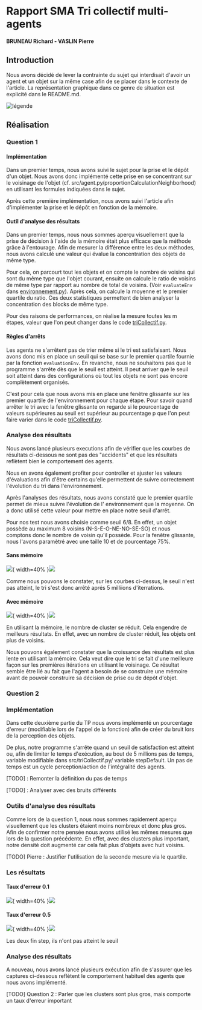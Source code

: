 # Rapport SMA Tri collectif multi-agents
#### BRUNEAU Richard - VASLIN Pierre


## Introduction 

Nous avons décidé de lever la contrainte du sujet qui interdisait d'avoir un agent et un objet sur la même case afin de se placer dans le contexte de l'article. La représentation graphique dans ce genre de situation est explicité dans le README.md.

![légende](./results/legende.png)

## Réalisation 


### Question 1 

#### Implémentation

Dans un premier temps, nous avons suivi le sujet pour la prise et le dépôt d'un objet. Nous avons donc implémenté cette prise en se concentrant sur le voisinage de l'objet (cf. src/agent.py/proportionCalculationNeighborhood) en utilisant les formules indiquées dans le sujet.  

Après cette première implémentation, nous avons suivi l'article afin d'implémenter la prise et le dépôt en fonction de la mémoire. 

#### Outil d'analyse des résultats

Dans un premier temps, nous nous sommes aperçu visuellement que la prise de décision à l'aide de la mémoire était plus efficace que la méthode grâce à l'entourage. Afin de mesurer la différence entre les deux méthodes, nous avons calculé une valeur qui évalue la concentration des objets de même type.

Pour cela, on parcourt tout les objets et on compte le nombre de voisins qui sont du même type que l'objet courant, ensuite on calcule le ratio de voisins de même type par rapport au nombre de total de voisins. (Voir `evaluateEnv` dans [environnement.py](./src/environnement.py)). Après cela, on calcule la moyenne et le premier quartile du ratio. Ces deux statistiques permettent de bien analyser la concentration des blocks de même type.

Pour des raisons de performances, on réalise la mesure toutes les m étapes, valeur que l'on peut changer dans le code [triCollectif.py](./src/triCollectif.py). 

#### Règles d'arrêts

Les agents ne s'arrêtent pas de trier même si le tri est satisfaisant. Nous avons donc mis en place un seuil qui se base sur le premier quartile fournie par la fonction `evaluationEnv`. En revanche, nous ne souhaitons pas que le programme s'arrête dès que le seuil est atteint. Il peut arriver que le seuil soit atteint dans des configurations où tout les objets ne sont pas encore complètement organisés. 

C'est pour cela que nous avons mis en place une fenêtre glissante sur les premier quartile de l'environnement pour chaque étape. Pour savoir quand arrêter le tri avec la fenêtre glissante on regarde si le pourcentage de valeurs supérieures au seuil est supérieur au pourcentage p que l'on peut faire varier dans le code [triCollectif.py](./src/triCollectif.py).

### Analyse des résultats

Nous avons lancé plusieurs executions afin de vérifier que les courbes de résultats ci-dessous ne sont pas des "accidents" et que les résultats reflètent bien le comportement des agents. 

Nous en avons également profiter pour controller et ajuster les valeurs d'évaluations afin d'être certains qu'elle permettent de suivre correctement l'évolution du tri dans l'environnement. 

Après l'analyses des résultats, nous avons constaté que le premier quartile permet de mieux suivre l'évolution de l' environnement que la moyenne. On a donc utilisé cette valeur pour mettre en place notre seuil d'arrêt. 

Pour nos test nous avons choisie comme seuil 6/8. En effet, un objet possède au maximum 8 voisins (N-S-E-O-NE-NO-SE-SO) et nous comptons donc le nombre de voisin qu'il possède. Pour la fenêtre glissante, nous l'avons paramètré avec une taille 10 et de pourcentage 75%.

#### Sans mémoire
![](./results/q1/gfinSM.png){ width=40% }![](./results/q1/resultSM.png)

Comme nous pouvons le constater, sur les courbes ci-dessus, le seuil n'est pas atteint, le tri s'est donc arrêté aprés 5 milliions d'iterrations.

#### Avec mémoire
![](./results/q1/gfinM.png){ width=40% }![](./results/q1/resultM.png)

En utilisant la mémoire, le nombre de cluster se réduit. Cela engendre de meilleurs résultats. En effet, avec un nombre de cluster réduit, les objets ont plus de voisins.  

Nous pouvons également constater que la croissance des résultats est plus lente en utilisant la mémoire. Cela veut dire que le tri se fait d'une meilleure façon sur les premières itérations en utilisant le voisinage. Ce résultat semble être lié au fait que l'agent a besoin de se construire une mémoire avant de pouvoir construire sa décision de prise ou de dépôt d'objet. 

### Question 2 

### Implémentation 

Dans cette deuxième partie du TP nous avons implémenté un pourcentage d'erreur (modifiable lors de l'appel de la fonction) afin de créer du bruit lors de la perception des objets. 

De plus, notre programme s'arrête quand un seuil de satisfaction est atteint ou, afin de limiter le temps d'exécution, au bout de 5 millions pas de temps, variable modifiable dans src/triCollectif.py/ variable stepDefault. Un pas de temps est un cycle perception/action de l'intégralité des agents. 

[TODO] : Remonter la définition du pas de temps

[TODO] : Analyser avec des bruits différents 

### Outils d'analyse des résultats

Comme lors de la question 1, nous nous sommes rapidement aperçu visuellement que les clusters étaient moins nombreux et donc plus gros. Afin de confirmer notre pensée nous avons utilisé les mêmes mesures que lors de la question précédente. En effet, avec des clusters plus important, notre densité doit augmenté car cela fait plus d'objets avec huit voisins. 

[TODO] Pierre : Justifier l'utilisation de la seconde mesure via le quartile. 

### Les résultats
#### Taux d'erreur 0.1
![](./results/q2/gfinE0_1.png){ width=40% }![](./results/q2/resultE(0_1)fs.png)

#### Taux d'erreur 0.5
![](./results/q2/gfinE0_5.png){ width=40% }![](./results/q2/resultE(0_1)fs.png)

Les deux fin step, ils n'ont pas atteint le seuil

### Analyse des résultats

A nouveau, nous avons lancé plusieurs exécution afin de s'assurer que les captures ci-dessous reflètent le comportement habituel des agents que nous avons implémenté. 

[TODO]
Question 2 : Parler que les clusters sont plus gros, mais comporte un taux d'erreur important

